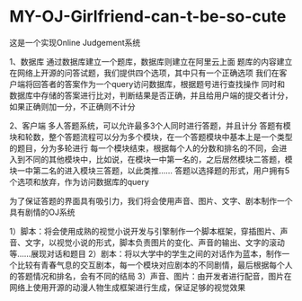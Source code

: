 # MY-OJ-Girlfriend-can-t-be-so-cute

这是一个实现Online Judgement系统

1、数据库
  通过数据库建立一个题库，数据库则建立在阿里云上面
  题库的内容建立在网络上开源的问答试题，我们提供四个选项，其中只有一个正确选项
  我们在客户端将回答者的答案作为一个query访问数据库，根据题号进行查找操作
  同时和数据库中存储的答案进行比对，判断结果是否正确，并且给用户端的提交者计分，如果正确则加一分，不正确则不计分
  
  
2、客户端
  多人答题系统，可以允许最多3个人同时进行答题，并且计分
  答题有模块和轮数，整个答题流程可以分为多个模块，在一个答题模块中基本上是一个类型的题目，分为多轮进行
  每一个模块结束，根据每个人的分数和排名的不同，会进入到不同的其他模块中，比如说，在模块一中第一名的，之后居然模块二答题，模块一中第二名的进入模块三答题，以此类推……
  答题以选择题的形式，用户拥有5个选项和放弃，作为访问数据库的query
  
  为了保证答题的界面具有吸引力，我们将会使用声音、图片、文字、剧本制作一个具有剧情的OJ系统
  
  1）脚本：将会使用成熟的视觉小说开发与引擎制作一个脚本框架，穿插图片、声音、文字，以视觉小说的形式，脚本负责图片的变化、声音的输出、文字的滚动等……展现对话和题目
  2）剧本：将以大学中的学生之间的对话作为蓝本，制作一个比较有青春气息的交互剧本，每一个模块对应剧本的不同剧情，最后根据每个人的答题情况和排名，会有不同的结局
  3）声音、图片：由开发者进行配音，图片在网络上使用开源的动漫人物生成框架进行生成，保证足够的视觉效果
  
